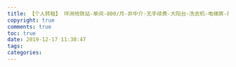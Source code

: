 ```yaml
---
title: 【个人转租】 坪洲地铁站-单间-800/月-非中介-无手续费-大阳台-洗衣机-电梯房-商超-深圳市宝安区西乡街道
copyright: true
comments: true
toc: true
date: 2019-12-17 11:30:47
tags:
categories:
---
```

